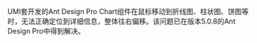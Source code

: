 UMI套开发的Ant Design Pro Chart组件在鼠标移动到折线图、柱状图、饼图等时，无法正确定位到详细信息，整体往右偏移。该问题已在版本5.0.8的Ant Design Pro中得到解决。
